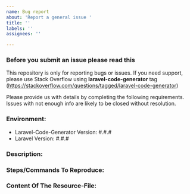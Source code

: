 ```yaml
---
name: Bug report
about: 'Report a general issue '
title: ''
labels: ''
assignees: ''

---
```


### Before you submit an issue please read this
This repository is only for reporting bugs or issues. If you need support, please use Stack Overflow using **laravel-code-generator** tag (https://stackoverflow.com/questions/tagged/laravel-code-generator)

Please provide us with details by completing the following requirements. Issues with not enough info are likely to be closed without resolution.


### Environment:
- Laravel-Code-Generator Version: #.#.#
- Laravel Version: #.#.#

### Description:


### Steps/Commands To Reproduce:


### Content Of The Resource-File:
